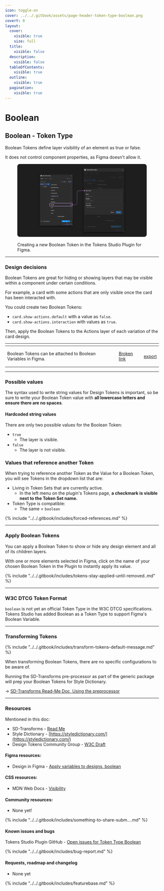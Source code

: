 ```yaml
---
icon: toggle-on
cover: ../../.gitbook/assets/page-header-token-type-boolean.png
coverY: 0
layout:
  cover:
    visible: true
    size: full
  title:
    visible: false
  description:
    visible: false
  tableOfContents:
    visible: true
  outline:
    visible: true
  pagination:
    visible: true
---
```


# Boolean

## Boolean - Token Type

Boolean Tokens define layer visibility of an element as true or false.&#x20;

It does not control component properties, as Figma doesn't allow it.

<figure><img src="../../.gitbook/assets/tokens-boolean-form-empty-2-01.png" alt=""><figcaption><p>Creating a new Boolean Token in the Tokens Studio Plugin for Figma.</p></figcaption></figure>

***



### Design decisions

Boolean Tokens are great for hiding or showing layers that may be visible within a component under certain conditions.

For example, a card with some actions that are only visible once the card has been interacted with.

You could create two Boolean Tokens:

* `card.show-actions.default` with a value as `false`.
* `card.show-actions.interaction` with values as `true`.

Then, apply the Boolean Tokens to the Actions layer of each variation of the card design.



<table data-card-size="large" data-view="cards" data-full-width="true"><thead><tr><th></th><th data-hidden data-card-cover data-type="files"></th><th data-hidden data-card-target data-type="content-ref"></th></tr></thead><tbody><tr><td><p></p><p>Boolean Tokens can be attached to Boolean Variables in Figma. </p></td><td><a href="broken-reference">Broken link</a></td><td><a href="../../figma/export/">export</a></td></tr></tbody></table>



***

### Possible values

The syntax used to write string values for Design Tokens is important, so be sure to write your Boolean Token value with **all lowercase letters and ensure there are no spaces**.&#x20;

#### Hardcoded string values

There are only two possible values for the Boolean Token:

* `true`
  * The layer is visible.
* `false`
  * The layer is not visible.



### Values that reference another Token

When trying to reference another Token as the Value for a Boolean Token, you will see Tokens in the dropdown list that are:

* Living in Token Sets that are currently active.
  * In the left menu on the plugin's Tokens page, **a checkmark is visible next to the Token Set name.**
* Token Type is compatible:
  * The same = `boolean`

{% include "../../.gitbook/includes/forced-references.md" %}

***



### Apply Boolean Tokens&#x20;

&#x20;You can apply a Boolean Token to show or hide any design element and all of its children layers.&#x20;

With one or more elements selected in Figma, click on the name of your chosen Boolean Token in the Plugin to instantly apply its value.&#x20;

{% include "../../.gitbook/includes/tokens-stay-applied-until-removed..md" %}

***



### W3C DTCG Token Format

`boolean` is not yet an official Token Type in the W3C DTCG specifications. Tokens Studio has added Boolean as a Token Type to support Figma's Boolean Variable.

***



### Transforming Tokens

{% include "../../.gitbook/includes/transform-tokens-default-message.md" %}

When transforming Boolean Tokens, there are no specific configurations to be aware of.&#x20;

Running the SD-Transforms pre-processor as part of the generic package will prep your Boolean Tokens for Style Dictionary.

→ [SD-Transforms Read-Me Doc, Using the preprocessor](https://github.com/Tokens-studio/sd-transforms/?tab=readme-ov-file#using-the-preprocessor)

***



### Resources

Mentioned in this doc:

* SD-Transforms - [Read Me](https://github.com/tokens-studio/sd-transforms#readme)
* Style Dictionary - [https://styledictionary.com/](https://styledictionary.com/)
* Design Tokens Community Group - [W3C Draft](https://tr.designtokens.org/format/)



#### Figma resources:

* Design in Figma - [Apply variables to designs, boolean](https://help.figma.com/hc/en-us/articles/15343107263511-Apply-variables-to-designs#h_01HGTTAWSSJ68PBT6CAGJ272PF)



#### CSS resources:

* MDN Web Docs - [Visibility](https://developer.mozilla.org/en-US/docs/Web/CSS/visibility)



#### Community resources:

* None yet!

{% include "../../.gitbook/includes/something-to-share-subm....md" %}



#### Known issues and bugs

Tokens Studio Plugin GitHub - [Open issues for Token Type Boolean](https://github.com/tokens-studio/figma-plugin/labels/token%20type%20boolean)

{% include "../../.gitbook/includes/bug-report.md" %}



#### Requests, roadmap and changelog

* None yet

{% include "../../.gitbook/includes/featurebase.md" %}
